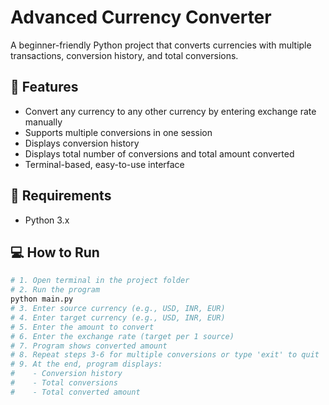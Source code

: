 # Advanced Currency Converter

A beginner-friendly Python project that converts currencies with multiple transactions, conversion history, and total conversions.

## 🧩 Features
- Convert any currency to any other currency by entering exchange rate manually
- Supports multiple conversions in one session
- Displays conversion history
- Displays total number of conversions and total amount converted
- Terminal-based, easy-to-use interface

## 🔧 Requirements
- Python 3.x

## 💻 How to Run
```bash
# 1. Open terminal in the project folder
# 2. Run the program
python main.py
# 3. Enter source currency (e.g., USD, INR, EUR)
# 4. Enter target currency (e.g., USD, INR, EUR)
# 5. Enter the amount to convert
# 6. Enter the exchange rate (target per 1 source)
# 7. Program shows converted amount
# 8. Repeat steps 3-6 for multiple conversions or type 'exit' to quit
# 9. At the end, program displays:
#    - Conversion history
#    - Total conversions
#    - Total converted amount
